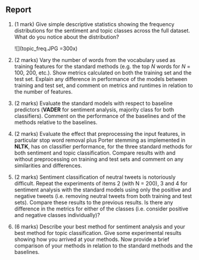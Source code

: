 ## Report

1. (1 mark) Give simple descriptive statistics showing the frequency distributions for the sentiment and topic classes across the full dataset. What do you notice about the distribution?

   ![](topic_freq.JPG =300x)

   

2. (2 marks) Vary the number of words from the vocabulary used as training features for the
   standard methods (e.g. the top *N* words for *N* = 100, 200, etc.). Show metrics calculated on both
   the training set and the test set. Explain any difference in performance of the models between
   training and test set, and comment on metrics and runtimes in relation to the number of features.

3. (2 marks) Evaluate the standard models with respect to baseline predictors (__VADER__ for sentiment analysis, majority class for both classifiers). Comment on the performance of the baselines and of the methods relative to the baselines.

4. (2 marks) Evaluate the effect that preprocessing the input features, in particular stop word
   removal plus Porter stemming as implemented in __NLTK__, has on classifier performance, for the
   three standard methods for both sentiment and topic classification. Compare results with and
   without preprocessing on training and test sets and comment on any similarities and differences.

5. (2 marks) Sentiment classification of neutral tweets is notoriously difficult. Repeat the experiments of items 2 (with N = 200), 3 and 4 for sentiment analysis with the standard models using only the positive and negative tweets (i.e. removing neutral tweets from both training and test sets). Compare these results to the previous results. Is there any difference in the metrics for either of the classes (i.e. consider positive and negative classes individually)?

6. (6 marks) Describe your best method for sentiment analysis and your best method for topic
   classification. Give some experimental results showing how you arrived at your methods. Now
   provide a brief comparison of your methods in relation to the standard methods and the baselines.